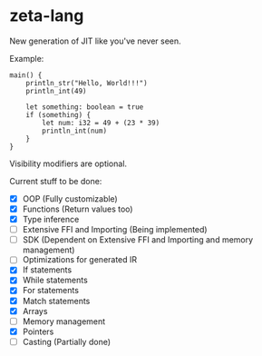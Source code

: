 # zeta-lang
New generation of JIT like you've never seen.

Example:

```
main() {
    println_str("Hello, World!!!")
    println_int(49)

    let something: boolean = true
    if (something) {
        let num: i32 = 49 + (23 * 39)
        println_int(num)
    }
}
```

Visibility modifiers are optional.

Current stuff to be done:
- [x] OOP (Fully customizable)
- [x] Functions (Return values too)
- [x] Type inference
- [ ] Extensive FFI and Importing (Being implemented)
- [ ] SDK (Dependent on Extensive FFI and Importing and memory management)
- [ ] Optimizations for generated IR
- [x] If statements
- [x] While statements
- [x] For statements
- [x] Match statements
- [x] Arrays
- [ ] Memory management
- [x] Pointers
- [ ] Casting (Partially done)
